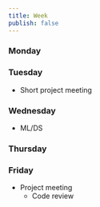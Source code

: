 ```yaml
---
title: Week
publish: false
---
```

### Monday



### Tuesday
- Short project meeting


### Wednesday
- ML/DS


### Thursday



### Friday
- Project meeting
	- Code review
